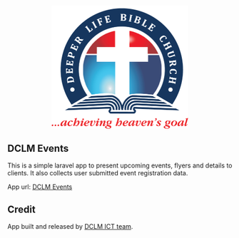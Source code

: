 <p align="center"><a href="https://dclm.org" target="_blank"><img src="public/logo.png" width="306.5" height="275.5"></a></p>

## DCLM Events

This is a simple laravel app to present upcoming events, flyers and details to clients. It also collects user submitted event registration data.

App url: [DCLM Events](https://events.dclm.org)
## Credit

App built and released by [DCLM ICT team](https://dclmict.org).
